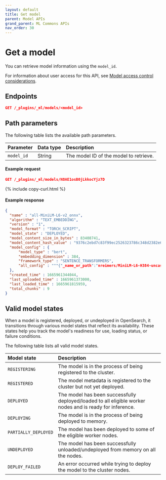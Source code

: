 ```yaml
---
layout: default
title: Get model
parent: Model APIs
grand_parent: ML Commons APIs
nav_order: 30
---
```


# Get a model

You can retrieve model information using the `model_id`.

For information about user access for this API, see [Model access control considerations]({{site.url}}{{site.baseurl}}/ml-commons-plugin/api/model-apis/index/#model-access-control-considerations).

## Endpoints

```json
GET /_plugins/_ml/models/<model_id>
```

## Path parameters

The following table lists the available path parameters. 

| Parameter | Data type | Description |
| :--- | :--- | :--- |
| `model_id` | String | The model ID of the model to retrieve. |

#### Example request

```json
GET /_plugins/_ml/models/N8AE1osB0jLkkocYjz7D
```
{% include copy-curl.html %}

#### Example response

```json
{
  "name" : "all-MiniLM-L6-v2_onnx",
  "algorithm" : "TEXT_EMBEDDING",
  "version" : "1",
  "model_format" : "TORCH_SCRIPT",
  "model_state" : "DEPLOYED",
  "model_content_size_in_bytes" : 83408741,
  "model_content_hash_value" : "9376c2ebd7c83f99ec2526323786c348d2382e6d86576f750c89ea544d6bbb14",
  "model_config" : {
      "model_type" : "bert",
      "embedding_dimension" : 384,
      "framework_type" : "SENTENCE_TRANSFORMERS",
      "all_config" : """{"_name_or_path":"nreimers/MiniLM-L6-H384-uncased","architectures":["BertModel"],"attention_probs_dropout_prob":0.1,"gradient_checkpointing":false,"hidden_act":"gelu","hidden_dropout_prob":0.1,"hidden_size":384,"initializer_range":0.02,"intermediate_size":1536,"layer_norm_eps":1e-12,"max_position_embeddings":512,"model_type":"bert","num_attention_heads":12,"num_hidden_layers":6,"pad_token_id":0,"position_embedding_type":"absolute","transformers_version":"4.8.2","type_vocab_size":2,"use_cache":true,"vocab_size":30522}"""
  },
  "created_time" : 1665961344044,
  "last_uploaded_time" : 1665961373000,
  "last_loaded_time" : 1665961815959,
  "total_chunks" : 9
}
```

## Valid model states

When a model is registered, deployed, or undeployed in OpenSearch, it transitions through various model states that reflect its availability. These states help you track the model's readiness for use, loading status, or failure conditions.

The following table lists all valid model states.

| Model state          | Description                                                                                              |
|:---------------------|:---------------------------------------------------------------------------------------------------------|
| `REGISTERING `       | The model is in the process of being registered to the cluster.                                          |
| `REGISTERED`         | The model metadata is registered to the cluster but not yet deployed.                                    |
| `DEPLOYED`           | The model has been successfully deployed/loaded to all eligible worker nodes and is ready for inference. |
| `DEPLOYING`          | The model is in the process of being deployed to memory.                                                 |
| `PARTIALLY_DEPLOYED` | The model has been deployed to some of the eligible worker nodes.                                        |
| `UNDEPLOYED`         | The model has been successfully unloaded/undeployed from memory on all the nodes.                        |
| `DEPLOY_FAILED`      | An error occurred while trying to deploy the model to the cluster nodes.                              |
